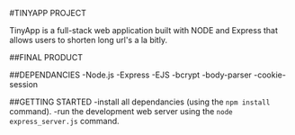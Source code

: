 #TINYAPP PROJECT

TinyApp is a full-stack web application built with NODE and Express that allows users to shorten long url's a la bitly.

##FINAL PRODUCT



##DEPENDANCIES
-Node.js
-Express
-EJS
-bcrypt
-body-parser
-cookie-session

##GETTING STARTED
-install all dependancies (using the `npm install` command).
-run the development web server using the `node express_server.js` command.
